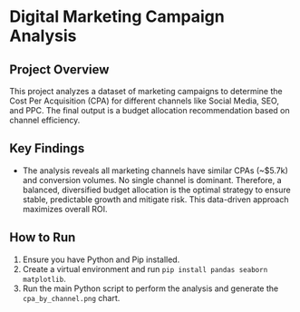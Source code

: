 # Digital Marketing Campaign Analysis

## Project Overview
This project analyzes a dataset of marketing campaigns to determine the Cost Per Acquisition (CPA) for different channels like Social Media, SEO, and PPC. The final output is a budget allocation recommendation based on channel efficiency.

## Key Findings
- The analysis reveals all marketing channels have similar CPAs (~$5.7k) and conversion volumes. No single channel is dominant. Therefore, a balanced, diversified budget allocation is the optimal strategy to ensure stable, predictable growth and mitigate risk. This data-driven approach maximizes overall ROI.

## How to Run
1. Ensure you have Python and Pip installed.
2. Create a virtual environment and run `pip install pandas seaborn matplotlib`.
3. Run the main Python script to perform the analysis and generate the `cpa_by_channel.png` chart.